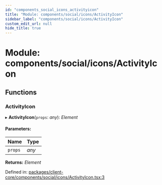 ```yaml
---
id: "components_social_icons_activityicon"
title: "Module: components/social/icons/ActivityIcon"
sidebar_label: "components/social/icons/ActivityIcon"
custom_edit_url: null
hide_title: true
---
```


# Module: components/social/icons/ActivityIcon

## Functions

### ActivityIcon

▸ **ActivityIcon**(`props`: *any*): *Element*

#### Parameters:

Name | Type |
:------ | :------ |
`props` | *any* |

**Returns:** *Element*

Defined in: [packages/client-core/components/social/icons/ActivityIcon.tsx:3](https://github.com/xr3ngine/xr3ngine/blob/56376a778/packages/client-core/components/social/icons/ActivityIcon.tsx#L3)

